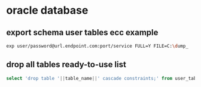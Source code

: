 # oracle database

## export schema user tables ecc example

```bash
exp user/password@url.endpoint.com:port/service FULL=Y FILE=C:\dump_
```

## drop all tables ready-to-use list

```sql
select 'drop table '||table_name||' cascade constraints;' from user_tables;
```

